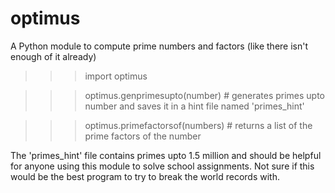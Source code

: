 # optimus
A Python module to compute prime numbers and factors (like there isn't enough of it already)

>>> import optimus

>>> optimus.genprimesupto(number) # generates primes upto number and saves it in a hint file named 'primes_hint'

>>> optimus.primefactorsof(numbers) # returns a list of the prime factors of the number

The 'primes_hint' file contains primes upto 1.5 million and should be helpful for anyone using this module to solve
school assignments. Not sure if this would be the best program to try to break the world records with.
